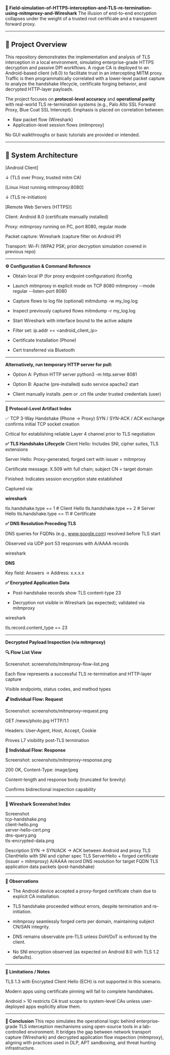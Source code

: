 **📡 Field-simulation-of-HTTPS-interception-and-TLS-re-termination-using-mitmproxy-and-Wireshark**
The illusion of end-to-end encryption collapses under the weight of a trusted root certificate and a transparent forward proxy.


---

## 🧭 Project Overview

This repository demonstrates the implementation and analysis of TLS interception in a local environment, simulating enterprise-grade HTTPS decryption and passive DPI workflows. 
A rogue CA is deployed to an Android-based client (v8.0) to facilitate trust in an intercepting MITM proxy. 
Traffic is then programmatically correlated with a lower-level packet capture to analyze the handshake lifecycle, certificate forging behavior, and decrypted HTTP-layer payloads.

The project focuses on **protocol-level accuracy** and **operational parity** with real-world TLS re-termination systems (e.g., Palo Alto SSL Forward Proxy, Blue Coat SSL Intercept). 
Emphasis is placed on correlation between:
- Raw packet flow (Wireshark)
- Application-level session flows (mitmproxy)

No GUI walkthroughs or basic tutorials are provided or intended.

---


## 🧱 System Architecture


[Android Client]

 ↓ (TLS over Proxy, trusted mitm CA)
    
[Linux Host running mitmproxy:8080]

↓ (TLS re-initiation)
    
[Remote Web Servers (HTTPS)]

Client: Android 8.0 (certificate manually installed)

Proxy: mitmproxy running on PC, port 8080, regular mode

Packet capture: Wireshark (capture filter on Android IP)

Transport: Wi-Fi (WPA2 PSK; prior decryption simulation covered in previous repo)

---

**⚙️ Configuration & Command Reference**

- Obtain local IP (for proxy endpoint configuration)
ifconfig

- Launch mitmproxy in explicit mode on TCP 8080
mitmproxy --mode regular --listen-port 8080

- Capture flows to log file (optional)
mitmdump -w my_log.log

- Inspect previously captured flows
mitmdump -r my_log.log

- Start Wireshark with interface bound to the active adapte

- Filter set: ip.addr == <android_client_ip>

- Certificate Installation (Phone)

- Cert transferred via Bluetooth

---



**Alternatively, run temporary HTTP server for pull:**

- Option A: Python HTTP server
python3 -m http.server 8081

- Option B: Apache (pre-installed)
sudo service apache2 start
  
- Client manually installs .pem or .crt file under trusted credentials (user)

---

**🧪 Protocol-Level Artifact Index**

✅ TCP 3-Way Handshake (Phone → Proxy)
SYN / SYN-ACK / ACK exchange confirms initial TCP socket creation

Critical for establishing reliable Layer 4 channel prior to TLS negotiation

**✅ TLS Handshake Lifecycle**
Client Hello: Includes SNI, cipher suites, TLS extensions

Server Hello: Proxy-generated, forged cert with issuer = mitmproxy

Certificate message: X.509 with full chain; subject CN = target domain

Finished: Indicates session encryption state established

Captured via:

**wireshark**

tls.handshake.type == 1  # Client Hello
tls.handshake.type == 2  # Server Hello
tls.handshake.type == 11 # Certificate

**✅ DNS Resolution Preceding TLS**

DNS queries for FQDNs (e.g., www.google.com) resolved before TLS start

Observed via UDP port 53 responses with A/AAAA records

wireshark

**DNS**

Key field: Answers → Address: x.x.x.x

**✅ Encrypted Application Data**

- Post-handshake records show TLS content-type 23

- Decryption not visible in Wireshark (as expected); validated via mitmproxy


wireshark

tls.record.content_type == 23

---

 **Decrypted Payload Inspection (via mitmproxy)**

**🔍 Flow List View**

Screenshot: screenshots/mitmproxy-flow-list.png

Each flow represents a successful TLS re-termination and HTTP-layer capture

Visible endpoints, status codes, and method types


**🔓 Individual Flow: Request**

Screenshot: screenshots/mitmproxy-request.png

GET /news/photo.jpg HTTP/1.1

Headers: User-Agent, Host, Accept, Cookie

Proves L7 visibility post-TLS termination


**🔐 Individual Flow: Response**

Screenshot: screenshots/mitmproxy-response.png

200 OK, Content-Type: image/jpeg

Content-length and response body (truncated for brevity)

Confirms bidirectional inspection capability

---

**📸 Wireshark Screenshot Index**

Screenshot	                  
tcp-handshake.png	         
client-hello.png	          
server-hello-cert.png	     
dns-query.png	             
tls-encrypted-data.png	   


Description
SYN → SYN/ACK → ACK between Android and proxy
TLS ClientHello with SNI and cipher spec
TLS ServerHello + forged certificate (issuer = mitmproxy)
A/AAAA record DNS resolution for target FQDN
TLS application data packets (post-handshake)



---

**🧠 Observations**

- The Android device accepted a proxy-forged certificate chain due to explicit CA installation.

- TLS handshake proceeded without errors, despite termination and re-initiation.

- mitmproxy seamlessly forged certs per domain, maintaining subject CN/SAN integrity.

- DNS remains observable pre-TLS unless DoH/DoT is enforced by the client.

- No SNI encryption observed (as expected on Android 8.0 with TLS 1.2 defaults).

---

**🛑 Limitations / Notes**

TLS 1.3 with Encrypted Client Hello (ECH) is not supported in this scenario.

Modern apps using certificate pinning will fail to complete handshakes.

Android > 10 restricts CA trust scope to system-level CAs unless user-deployed apps explicitly allow them.

---

**🧩 Conclusion**
This repo simulates the operational logic behind enterprise-grade TLS interception mechanisms using open-source tools in a lab-controlled environment. It bridges the gap between network transport capture (Wireshark) and decrypted application flow inspection (mitmproxy), aligning with practices used in DLP, APT sandboxing, and threat hunting infrastructure.
